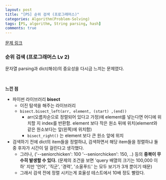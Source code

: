 ```yaml
---
layout: post
title: "[PS] 순위 검색 (프로그래머스)"
categories: Algorithm(Problem-Solving)
tags: [PS, algorithm, String parsing, hash]
comments: true
---
```


[문제 링크](https://programmers.co.kr/learn/courses/30/lessons/72412)

### 순위 검색 (프로그래머스 Lv 2)

문자열 parsing과 dict(해쉬)의 중요성을 다시금 느끼는 문제였다.

<br>

**느낀 점**

- 파이썬 라이브러리 **bisect**
  - 이진 탐색을 해주는 라이브러리
  - `bisect.bisect_left(arr, element, (start) ,(end))`
    - arr(오름차순으로 정렬되어 있다고 가정)에 element를 넣는다면 어디에 위치할 지 index를 반환함. element 보다 작은 원소 뒤에 위치(element와 같은 원소보다는 앞(왼쪽)에 위치함)
    - `bisect_right()` 는 element 보다 큰 원소 앞에 위치
- 검색하기 전에 dict의 item들을 정렬하냐, 검색하면서 해당 item들을 정렬하냐 둘 중 후자가 시간이 덜 걸린다고 생각했다.
  - 그러나, ('--seniorchicken': 100 '--seniorchicken': 150, ..) 등의 **중복이 무수히 발생할 수 있다.** (문제의 조건을 보면 'query 배열의 크기는 100,000 이하' 지만 '언어', '직군', '경력', '소울푸드' 는 모두 보기가 3개 뿐이기 때문)
  - 그래서 검색 전에 정렬 시키는게 효율성 테스트에서 10배 정도 빨랐다.

